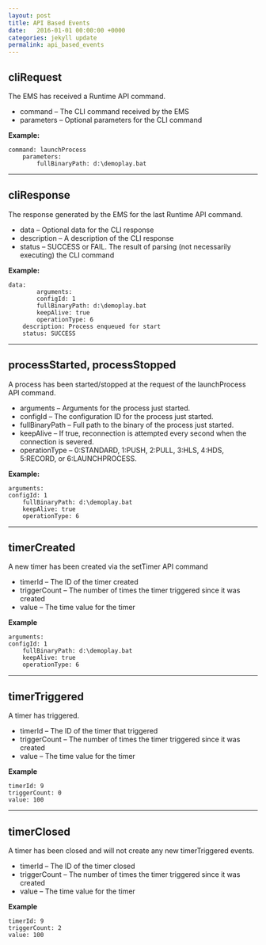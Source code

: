 ```yaml
---
layout: post
title: API Based Events
date:   2016-01-01 00:00:00 +0000
categories: jekyll update
permalink: api_based_events
---
```


## cliRequest

The EMS has received a Runtime API command.

- command – The CLI command received by the EMS
- parameters – Optional parameters for the CLI command

**Example:**       

``` 
command: launchProcess
	parameters:
		fullBinaryPath: d:\demoplay.bat
```

------

## cliResponse

The response generated by the EMS for the last Runtime API command.

- data – Optional data for the CLI response
- description – A description of the CLI response
- status – SUCCESS or FAIL. The result of parsing (not necessarily executing) the CLI command

**Example:**                             

``` 
data:
		arguments: 
		configId: 1
		fullBinaryPath: d:\demoplay.bat
		keepAlive: true
		operationType: 6
	description: Process enqueued for start
	status: SUCCESS
```

------

## processStarted, processStopped 

A process has been started/stopped at the request of the launchProcess API command.

- arguments – Arguments for the process just started.
- configId – The configuration ID for the process just started.
- fullBinaryPath – Full path to the binary of the process just started.
- keepAlive – If true, reconnection is attempted every second when the connection is severed.
- operationType – 0:STANDARD, 1:PUSH, 2:PULL, 3:HLS, 4:HDS, 5:RECORD, or 6:LAUNCHPROCESS.

**Example:**                         

``` 
arguments: 
configId: 1
	fullBinaryPath: d:\demoplay.bat
	keepAlive: true
	operationType: 6
```

------

## timerCreated

A new timer has been created via the setTimer API command

- timerId – The ID of the timer created
- triggerCount – The number of times the timer triggered since it was created
- value – The time value for the timer

**Example** 

``` 
arguments: 
configId: 1
	fullBinaryPath: d:\demoplay.bat
	keepAlive: true
	operationType: 6
```

------

## timerTriggered

A timer has triggered.

- timerId – The ID of the timer that triggered
- triggerCount – The number of times the timer triggered since it was created
- value – The time value for the timer

**Example**

``` 
timerId: 9
triggerCount: 0
value: 100
```

------

## timerClosed

A timer has been closed and will not create any new timerTriggered events.

- timerId – The ID of the timer closed
- triggerCount – The number of times the timer triggered since it was created
- value – The time value for the timer

**Example**

``` 
timerId: 9
triggerCount: 2
value: 100
```
